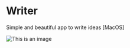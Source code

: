 # Writer
Simple and beautiful app to write ideas [MacOS]

![This is an image](https://i.ibb.co/0F0zr1p/ezgif-com-gif-maker-2.gif)


